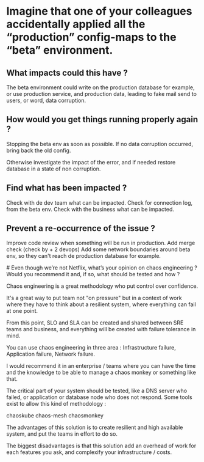 # Imagine that one of your colleagues accidentally applied all the “production” config-maps to the “beta” environment.

## What impacts could this have ?

The beta environment could write on the production database for example, or use production service, and production data, leading to fake mail send to users, or word, data corruption.

## How would you get things running properly again ?

Stopping the beta env as soon as possible.
If no data corruption occurred, bring back the old config.

Otherwise investigate the impact of the error, and if needed restore database in a state of non corruption.

## Find what has been impacted ?

Check with de dev team what can be impacted.
Check for connection log, from the beta env.
Check with the business what can be impacted.

## Prevent a re-occurrence of the issue ?

Improve code review when something will be run in production.
Add merge check (check by + 2 devops)
Add some network boundaries around beta env, so they can't reach de production database for example.

# Even though we’re not Netflix, what’s your opinion on chaos engineering ? Would you recommend it and, if so, what should be tested and how ?

Chaos engineering is a great methodology who put control over confidence.

It's a great way to put team not "on pressure" but in a context of work where they have to think about a resilient system, where everything can fail at one point.

From this point, SLO and SLA can be created and shared between SRE teams and business, and everything will be created with failure tolerance in mind.

You can use chaos engineering in three area : Infrastructure failure, Application failure, Network failure.

I would recommend it in an enterprise / teams where you can have the time and the knowledge to be able to manage a chaos monkey or something like that.

The critical part of your system should be tested, like a DNS server who failed, or application or database node who does not respond.
Some tools exist to allow this kind of methodology :

chaoskube
chaos-mesh
chaosmonkey

The advantages of this solution is to create resilient and high available system, and put the teams in effort to do so.

The biggest disadvantages is that this solution add an overhead of work for each features you ask, and complexify your infrastructure / costs.